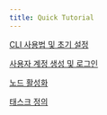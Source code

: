 ```yaml
---
title: Quick Tutorial
---
```


[CLI 사용법 및 초기 설정](QuickTutorial1.md)

[사용자 계정 생성 및 로그인](QuickTutorial2.md)

[노드 활성화](QuickTutorial3.md)

[태스크 정의](QuickTutorial4.md)
